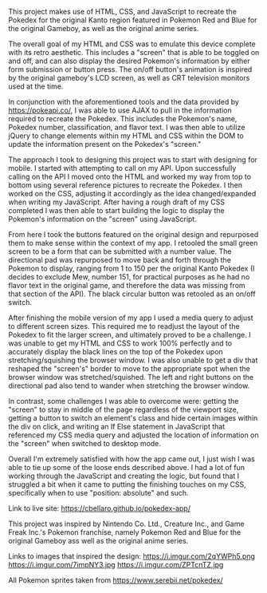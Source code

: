This project makes use of HTML, CSS, and JavaScript to recreate the Pokedex for the original Kanto region featured in Pokemon Red and Blue for the original Gameboy, as well as the original anime series.

The overall goal of my HTML and CSS was to emulate this device complete with its retro aesthetic. This includes a "screen" that is able to be toggled on and off, and can also display the desired Pokemon's information by either form submission or button press. The on/off button's animation is inspired by the original gameboy's LCD screen, as well as CRT television monitors used at the time.

In conjunction with the aforementioned tools and the data provided by https://pokeapi.co/, I was able to use AJAX to pull in the information required to recreate the Pokedex. This includes the Pokemon's name, Pokedex number, classification, and flavor text. I was then able to utilize jQuery to change elements within my HTML and CSS within the DOM to update the information present on the Pokedex's "screen."

The approach I took to designing this project was to start with designing for mobile. I started with attempting to call on my API. Upon successfully calling on the API I moved onto the HTML and worked my way from top to bottom using several reference pictures to recreate the Pokedex. I then worked on the CSS, adjusting it accordingly as the idea changed/expanded when writing my JavaScript. After having a rough draft of my CSS completed I was then able to start building the logic to display the Pokemon's information on the "screen" using JavaScript.

From here I took the buttons featured on the original design and repurposed them to make sense within the context of my app. I retooled the small green screen to be a form that can be submitted with a number value. The directional pad was repurposed to move back and forth through the Pokemon to display, ranging from 1 to 150 per the original Kanto Pokedex (I decides to exclude Mew, number 151, for practical purposes as he had no flavor text in the original game, and therefore the data was missing from that section of the API). The black circular button was retooled as an on/off switch.

After finishing the mobile version of my app I used a media query to adjust to different screen sizes. This required me to readjust the layout of the Pokedex to fit the larger screen, and ultimately proved to be a challenge. I was unable to get my HTML and CSS to work 100% perfectly and to accurately display the black lines on the top of the Pokedex upon stretching/squishing the browser window. I was also unable to get a div that reshaped the "screen's" border to move to the appropriate spot when the browser window was stretched/squished. The left and right buttons on the directional pad also tend to wander when stretching the browser window.

In contrast, some challenges I was able to overcome were: getting the "screen" to stay in middle of the page regardless of the viewport size, getting a button to switch an element's class and hide certain images within the div on click, and writing an If Else statement in JavaScript that referenced my CSS media query and adjusted the location of information on the "screen" when switched to desktop mode.

Overall I'm extremely satisfied with how the app came out, I just wish I was able to tie up some of the loose ends described above. I had a lot of fun working through the JavaScript and creating the logic, but found that I struggled a bit when it came to putting the finishing touches on my CSS, specifically when to use "position: absolute" and such.

Link to live site: https://cbellaro.github.io/pokedex-app/

This project was inspired by Nintendo Co. Ltd., Creature Inc., and Game Freak Inc.'s Pokemon franchise, namely Pokemon Red and Blue for the original Gameboy ass well as the original anime series.

Links to images that inspired the design:
    https://i.imgur.com/2qYWPh5.png
    https://i.imgur.com/7impNY3.jpg
    https://i.imgur.com/ZPTcnTZ.jpg

All Pokemon sprites taken from https://www.serebii.net/pokedex/
